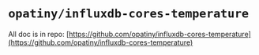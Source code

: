 # `opatiny/influxdb-cores-temperature`

All doc is in repo: [https://github.com/opatiny/influxdb-cores-temperature](https://github.com/opatiny/influxdb-cores-temperature)
